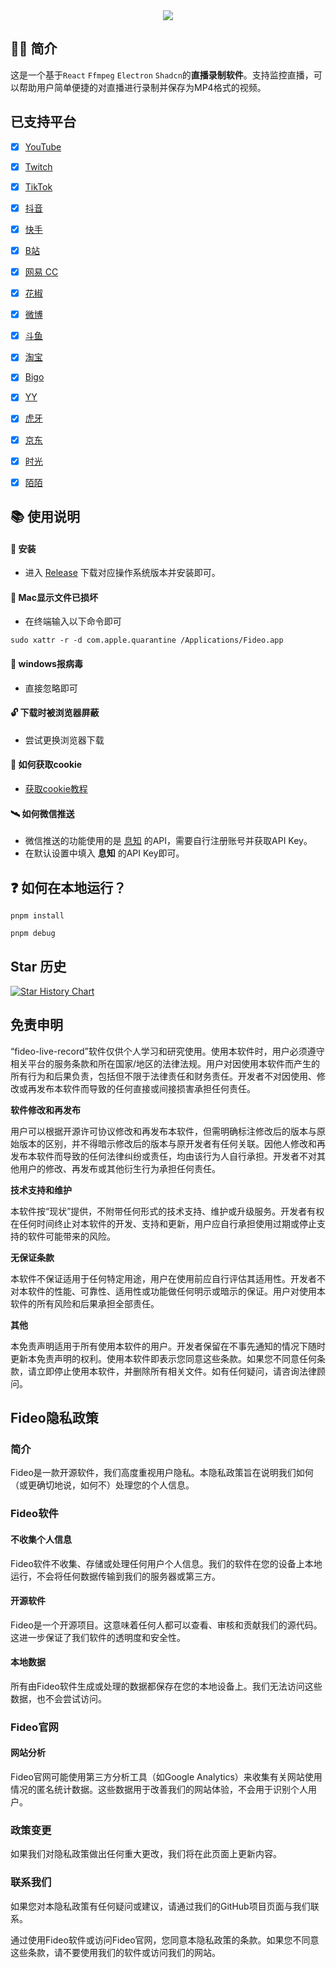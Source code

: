 <div align=center>
<img  src="https://raw.githubusercontent.com/chenfan0/fideo-live-record/main/src/renderer/src/assets/images/light/logo.png" />
</div>

## ✋🏻 简介
这是一个基于`React` `Ffmpeg` `Electron` `Shadcn`的**直播录制软件**。支持监控直播，可以帮助用户简单便捷的对直播进行录制并保存为MP4格式的视频。

## 已支持平台
- [x] [YouTube](https://www.youtube.com/)
- [x] [Twitch](https://www.twitch.tv/)
- [x] [TikTok](https://www.tiktok.com/live/)
- [x] [抖音](https://live.douyin.com/)
- [x] [快手](https://live.kuaishou.com/)
- [x] [B站](https://live.bilibili.com/)
- [x] [网易 CC](https://cc.163.com/)
- [x] [花椒](https://www.huajiao.com/)
- [x] [微博](https://weibo.com/l/wblive/p/show/1022:2321325052506609680949)
- [x] [斗鱼](https://www.douyu.com/)
- [x] [淘宝](https://tbzb.taobao.com/)
- [x] [Bigo](https://www.bigo.tv/)
- [x] [YY](https://www.yy.com/)
- [x] [虎牙](https://www.huya.com/)
- [x] [京东](https://lives.jd.com/?gx=RnAomTM2bDTeycsRqY1xDB5XAqGk-_s&gxd=RnAowmELOTLbyMkU_td0X9meMe1XxD0&ad_od=share&utm_source=androidapp&utm_medium=appshare&utm_campaign=t_335139774&utm_term=Wxfriends#/26510406?origin=2&appid=jdzb&sharer=jd_69imfpj372dqx7&user=zO8hBVAu84FG84VVLu%2BpjzHlo69Mkg6%2B)
- [x] [时光](https://www.rengzu.com/)
- [x] [陌陌](https://web.immomo.com/player/liveBroadcast.html#/liveBroadcast?roomid=14799927435342&src=m71000-rcmdtype999-linkmode1-seat1-modeid0-mid96765286)


## 📚 使用说明
#### 🔧 安装
- 进入 [Release](https://github.com/chenfan0/fideo-live-record/releases) 下载对应操作系统版本并安装即可。
#### 🔨 Mac显示文件已损坏
- 在终端输入以下命令即可
```shell
sudo xattr -r -d com.apple.quarantine /Applications/Fideo.app
```
#### 💉 windows报病毒
- 直接忽略即可

#### 🔓 下载时被浏览器屏蔽
- 尝试更换浏览器下载

#### 🍪 如何获取cookie
- [获取cookie教程](https://www.bilibili.com/video/BV1G24y1o75g/?spm_id_from=333.337.search-card.all.click&vd_source=7175c3866fe9ca259066ef7898056268)

#### 🛰 如何微信推送
- 微信推送的功能使用的是 [息知](https://xz.qqoq.net/) 的API，需要自行注册账号并获取API Key。
- 在默认设置中填入 **息知** 的API Key即可。

## ❓ 如何在本地运行？
```shell
pnpm install
```
```shell
pnpm debug
```
## Star 历史

[![Star History Chart](https://api.star-history.com/svg?repos=chenfan0/fideo-live-record&type=Date)](https://star-history.com/#chenfan0/fideo-live-record&Date)

## 免责申明
“fideo-live-record”软件仅供个人学习和研究使用。使用本软件时，用户必须遵守相关平台的服务条款和所在国家/地区的法律法规。用户对因使用本软件而产生的所有行为和后果负责，包括但不限于法律责任和财务责任。开发者不对因使用、修改或再发布本软件而导致的任何直接或间接损害承担任何责任。

**软件修改和再发布**

用户可以根据开源许可协议修改和再发布本软件，但需明确标注修改后的版本与原始版本的区别，并不得暗示修改后的版本与原开发者有任何关联。因他人修改和再发布本软件而导致的任何法律纠纷或责任，均由该行为人自行承担。开发者不对其他用户的修改、再发布或其他衍生行为承担任何责任。

**技术支持和维护**

本软件按“现状”提供，不附带任何形式的技术支持、维护或升级服务。开发者有权在任何时间终止对本软件的开发、支持和更新，用户应自行承担使用过期或停止支持的软件可能带来的风险。

**无保证条款**

本软件不保证适用于任何特定用途，用户在使用前应自行评估其适用性。开发者不对本软件的性能、可靠性、适用性或功能做任何明示或暗示的保证。用户对使用本软件的所有风险和后果承担全部责任。

**其他**

本免责声明适用于所有使用本软件的用户。开发者保留在不事先通知的情况下随时更新本免责声明的权利。使用本软件即表示您同意这些条款。如果您不同意任何条款，请立即停止使用本软件，并删除所有相关文件。如有任何疑问，请咨询法律顾问。

## Fideo隐私政策

### 简介

Fideo是一款开源软件，我们高度重视用户隐私。本隐私政策旨在说明我们如何（或更确切地说，如何不）处理您的个人信息。

### Fideo软件

#### 不收集个人信息

Fideo软件不收集、存储或处理任何用户个人信息。我们的软件在您的设备上本地运行，不会将任何数据传输到我们的服务器或第三方。

#### 开源软件

Fideo是一个开源项目。这意味着任何人都可以查看、审核和贡献我们的源代码。这进一步保证了我们软件的透明度和安全性。

#### 本地数据

所有由Fideo软件生成或处理的数据都保存在您的本地设备上。我们无法访问这些数据，也不会尝试访问。

### Fideo官网

#### 网站分析

Fideo官网可能使用第三方分析工具（如Google Analytics）来收集有关网站使用情况的匿名统计数据。这些数据用于改善我们的网站体验，不会用于识别个人用户。

### 政策变更

如果我们对隐私政策做出任何重大更改，我们将在此页面上更新内容。

### 联系我们

如果您对本隐私政策有任何疑问或建议，请通过我们的GitHub项目页面与我们联系。

通过使用Fideo软件或访问Fideo官网，您同意本隐私政策的条款。如果您不同意这些条款，请不要使用我们的软件或访问我们的网站。
